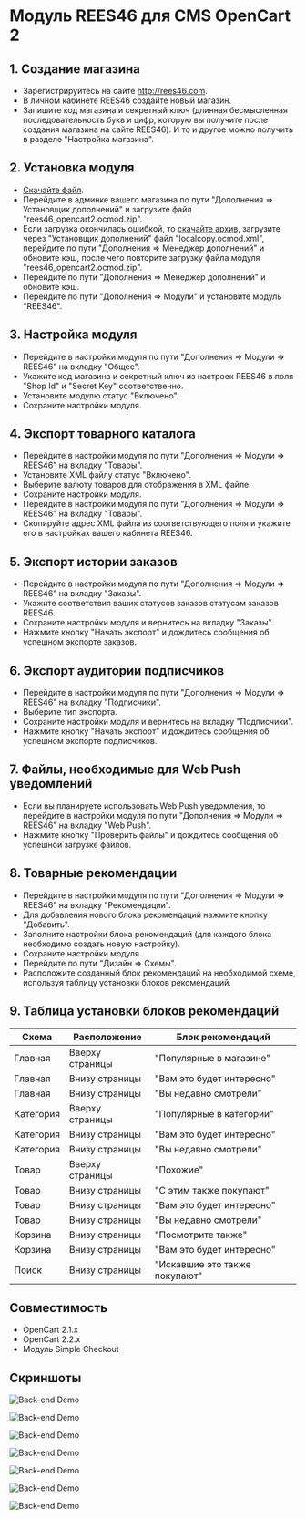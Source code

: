 # Модуль REES46 для CMS OpenCart 2

## 1. Создание магазина

* Зарегистрируйтесь на сайте http://rees46.com.
* В личном кабинете REES46 создайте новый магазин.
* Запишите код магазина и секретный ключ (длинная бесмысленная последовательность букв и цифр, которую вы получите после создания магазина на сайте REES46). И то и другое можно получить в разделе "Настройка магазина".

## 2. Установка модуля

* [Скачайте файл](https://github.com/rees46/opencart2/raw/master/rees46_opencart2.ocmod.zip).
* Перейдите в админке вашего магазина по пути "Дополнения => Установщик дополнений" и загрузите файл "rees46_opencart2.ocmod.zip".
* Если загрузка окончилась ошибкой, то [скачайте архив](https://www.opencart.com/index.php?route=extension/extension/download&extension_download_id=1198841), загрузите через "Установщик дополнений" файл "localcopy.ocmod.xml", перейдите по пути "Дополнения => Менеджер дополнений" и обновите кэш, после чего повторите загрузку файла модуля "rees46_opencart2.ocmod.zip".
* Перейдите по пути "Дополнения => Менеджер дополнений" и обновите кэш.
* Перейдите по пути "Дополнения => Модули" и установите модуль "REES46".

## 3. Настройка модуля

* Перейдите в настройки модуля по пути "Дополнения => Модули => REES46" на вкладку "Общее".
* Укажите код магазина и секретный ключ из настроек REES46 в поля "Shop Id" и "Secret Key" соответственно.
* Установите модулю статус "Включено".
* Сохраните настройки модуля.

## 4. Экспорт товарного каталога

* Перейдите в настройки модуля по пути "Дополнения => Модули => REES46" на вкладку "Товары".
* Установите XML файлу статус "Включено".
* Выберите валюту товаров для отображения в XML файле.
* Сохраните настройки модуля.
* Перейдите в настройки модуля по пути "Дополнения => Модули => REES46" на вкладку "Товары".
* Скопируйте адрес XML файла из соответствующего поля и укажите его в настройках вашего кабинета REES46.

## 5. Экспорт истории заказов

* Перейдите в настройки модуля по пути "Дополнения => Модули => REES46" на вкладку "Заказы".
* Укажите соответствия ваших статусов заказов статусам заказов REES46.
* Сохраните настройки модуля и вернитесь на вкладку "Заказы".
* Нажмите кнопку "Начать экспорт" и дождитесь сообщения об успешном экспорте заказов.

## 6. Экспорт аудитории подписчиков

* Перейдите в настройки модуля по пути "Дополнения => Модули => REES46" на вкладку "Подписчики".
* Выберите тип экспорта.
* Сохраните настройки модуля и вернитесь на вкладку "Подписчики".
* Нажмите кнопку "Начать экспорт" и дождитесь сообщения об успешном экспорте подписчиков.

## 7. Файлы, необходимые для Web Push уведомлений

* Если вы планируете использовать Web Push уведомления, то перейдите в настройки модуля по пути "Дополнения => Модули => REES46" на вкладку "Web Push".
* Нажмите кнопку "Проверить файлы" и дождитесь сообщения об успешной загрузке файлов.

## 8. Товарные рекомендации

* Перейдите в настройки модуля по пути "Дополнения => Модули => REES46" на вкладку "Рекомендации".
* Для добавления нового блока рекомендаций нажмите кнопку "Добавить".
* Заполните настройки блока рекомендаций (для каждого блока необходимо создать новую настройку).
* Сохраните настройки модуля.
* Перейдите по пути "Дизайн => Схемы".
* Расположите созданный блок рекомендаций на необходимой схеме, используя таблицу установки блоков рекомендаций.

## 9. Таблица установки блоков рекомендаций

Схема | Расположение | Блок рекомендаций
------------ | ------------- | -------------
Главная | Вверху страницы | "Популярные в магазине"
Главная | Внизу страницы | "Вам это будет интересно"
Главная | Внизу страницы | "Вы недавно смотрели"
Категория | Вверху страницы | "Популярные в категории"
Категория | Внизу страницы | "Вам это будет интересно"
Категория | Внизу страницы | "Вы недавно смотрели"
Товар | Вверху страницы | "Похожие"
Товар | Внизу страницы | "С этим также покупают"
Товар | Внизу страницы | "Вам это будет интересно"
Товар | Внизу страницы | "Вы недавно смотрели"
Корзина | Внизу страницы | "Посмотрите также"
Корзина | Внизу страницы | "Вам это будет интересно"
Поиск | Внизу страницы | "Искавшие это также покупают"

## Совместимость

* OpenCart 2.1.x
* OpenCart 2.2.x
* Модуль Simple Checkout

## Скриншоты

![Back-end Demo](https://github.com/rees46/opencart2/blob/master/screenshots/en-gb/01.jpg)

![Back-end Demo](https://github.com/rees46/opencart2/blob/master/screenshots/en-gb/02.jpg)

![Back-end Demo](https://github.com/rees46/opencart2/blob/master/screenshots/en-gb/03.jpg)

![Back-end Demo](https://github.com/rees46/opencart2/blob/master/screenshots/en-gb/04.jpg)

![Back-end Demo](https://github.com/rees46/opencart2/blob/master/screenshots/en-gb/05.jpg)

![Back-end Demo](https://github.com/rees46/opencart2/blob/master/screenshots/en-gb/06.jpg)

![Back-end Demo](https://github.com/rees46/opencart2/blob/master/screenshots/en-gb/07.jpg)
